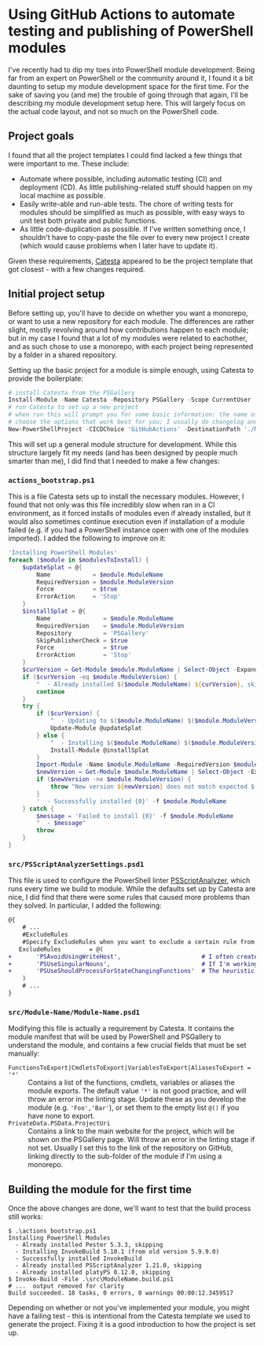 # Using GitHub Actions to automate testing and publishing of PowerShell modules

I've recently had to dip my toes into PowerShell module development. Being far from an expert on PowerShell or the community around it, I found it a bit daunting to setup my module development space for the first time. For the sake of saving you (and me) the trouble of going through that again, I'll be describing my module development setup here. This will largely focus on the actual code layout, and not so much on the PowerShell code.

## Project goals

I found that all the project templates I could find lacked a few things that were important to me. These include:

- Automate where possible, including automatic testing (CI) and deployment (CD). As little publishing-related stuff should happen on my local machine as possible.
- Easily write-able and run-able tests. The chore of writing tests for modules should be simplified as much as possible, with easy ways to unit test both private and public functions.
- As little code-duplication as possible. If I've written something once, I shouldn't have to copy-paste the file over to every new project I create (which would cause problems when I later have to update it).

Given these requirements, [Catesta](https://github.com/techthoughts2/Catesta) appeared to be the project template that got closest - with a few changes required.

## Initial project setup

Before setting up, you'll have to decide on whether you want a monorepo, or want to use a new repository for each module. The differences are rather slight, mostly revolving around how contributions happen to each module; but in my case I found that a lot of my modules were related to eachother, and as such chose to use a monorepo, with each project being represented by a folder in a shared repository.

Setting up the basic project for a module is simple enough, using Catesta to provide the boilerplate:

```powershell
# install Catesta from the PSGallery
Install-Module -Name Catesta -Repository PSGallery -Scope CurrentUser
# run Catesta to set up a new project
# when run this will prompt you for some basic information: the name of the module, a description, etc.
# choose the options that work best for you; I usually do changelog and GitHub files, MIT license, OTBS coding style and platyPS for documentation
New-PowerShellProject -CICDChoice 'GitHubActions' -DestinationPath './Module-Name' # you can just use `-DestinationPath '.'` if you aren't doing the monorepo thing
```

This will set up a general module structure for development. While this structure largely fit my needs (and has been designed by people much smarter than me), I did find that I needed to make a few changes:

### `actions_bootstrap.ps1`

This is a file Catesta sets up to install the necessary modules. However, I found that not only was this file incredibly slow when ran in a CI environment, as it forced installs of modules even if already installed, but it would also sometimes continue execution even if installation of a module failed (e.g. if you had a PowerShell instance open with one of the modules imported). I added the following to improve on it:
    
```powershell
'Installing PowerShell Modules'
foreach ($module in $modulesToInstall) {
    $updateSplat = @{
        Name            = $module.ModuleName
        RequiredVersion = $module.ModuleVersion
        Force           = $true
        ErrorAction     = 'Stop'
    }
    $installSplat = @{
        Name               = $module.ModuleName
        RequiredVersion    = $module.ModuleVersion
        Repository         = 'PSGallery'
        SkipPublisherCheck = $true
        Force              = $true
        ErrorAction        = 'Stop'
    }
    $curVersion = Get-Module $module.ModuleName | Select-Object -ExpandProperty Version -Last 1
    if ($curVersion -eq $module.ModuleVersion) {
        "  - Already installed $($module.ModuleName) ${curVersion}, skipping"
        continue
    }
    try {
        if ($curVersion) {
            "  - Updating to $($module.ModuleName) $($module.ModuleVersion) (from old version ${curVersion})"
            Update-Module @updateSplat
        } else {
            "  - Installing $($module.ModuleName) $($module.ModuleVersion) (not previously installed)"
            Install-Module @installSplat
        }
        Import-Module -Name $module.ModuleName -RequiredVersion $module.ModuleVersion -ErrorAction Stop
        $newVersion = Get-Module $module.ModuleName | Select-Object -ExpandProperty Version -Last 1
        if ($newVersion -ne $module.ModuleVersion) {
            throw "New version ${newVersion} does not match expected $($module.ModuleVersion)"
        }
        '  - Successfully installed {0}' -f $module.ModuleName
    } catch {
        $message = 'Failed to install {0}' -f $module.ModuleName
        "  - $message"
        throw
    }
}
```

### `src/PSScriptAnalyzerSettings.psd1`

This file is used to configure the PowerShell linter [PSScriptAnalyzer](https://github.com/PowerShell/PSScriptAnalyzer), which runs every time we build to module. While the defaults set up by Catesta are nice, I did find that there were some rules that caused more problems than they solved. In particular, I added the following:
    
```diff
@{
    # ...
    #ExcludeRules
    #Specify ExcludeRules when you want to exclude a certain rule from the the default set of rules.
   ExcludeRules        = @(
+       'PSAvoidUsingWriteHost',                       # I often create modules that write user-facing information, instead of programmatic output
+       'PSUseSingularNouns',                          # If I'm working on functions that take lists of items, I want to use plural nouns
+       'PSUseShouldProcessForStateChangingFunctions'  # The heuristic for when to apply this rule is simply too poor, making it unusable
    )
    # ...
}
```

### `src/Module-Name/Module-Name.psd1`

Modifying this file is actually a requirement by Catesta. It contains the module manifest that will be used by PowerShell and PSGallery to understand the module, and contains a few crucial fields that must be set manually:

<dl>
<dt><code>FunctionsToExport|CmdletsToExport|VariablesToExport|AliasesToExport = '*'</code></dt>
<dd>Contains a list of the functions, cmdlets, variables or aliases the module exports. The default value <code>'*'</code> is not good practice, and will throw an error in the linting stage. Update these as you develop the module (e.g. <code>'Foo','Bar'</code>), or set them to the empty list <code>@()</code> if you have none to export.</dd>

<dt><code>PrivateData.PSData.ProjectUri</code></dt>
<dd>Contains a link to the main website for the project, which will be shown on the PSGallery page. Will throw an error in the linting stage if not set. Usually I set this to the link of the repository on GitHub, linking directly to the sub-folder of the module if I'm using a monorepo.</dd>
</dl>

## Building the module for the first time

Once the above changes are done, we'll want to test that the build process still works:

```shell
$ .\actions_bootstrap.ps1
Installing PowerShell Modules
  - Already installed Pester 5.3.3, skipping
  - Installing InvokeBuild 5.10.1 (from old version 5.9.9.0)
  - Successfully installed InvokeBuild
  - Already installed PSScriptAnalyzer 1.21.0, skipping
  - Already installed platyPS 0.12.0, skipping
$ Invoke-Build -File .\src\ModuleName.build.ps1
# ...  output removed for clarity
Build succeeded. 18 tasks, 0 errors, 0 warnings 00:00:12.3459517
```

Depending on whether or not you've implemented your module, you might have a failing test - this is intentional from the Catesta template we used to generate the project. Fixing it is a good introduction to how the project is set up.
